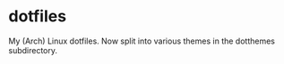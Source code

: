 # dotfiles

My (Arch) Linux dotfiles. Now split into various themes in the dotthemes subdirectory.


